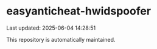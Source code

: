 # easyanticheat-hwidspoofer

Last updated: 2025-06-04 14:28:51

This repository is automatically maintained.
